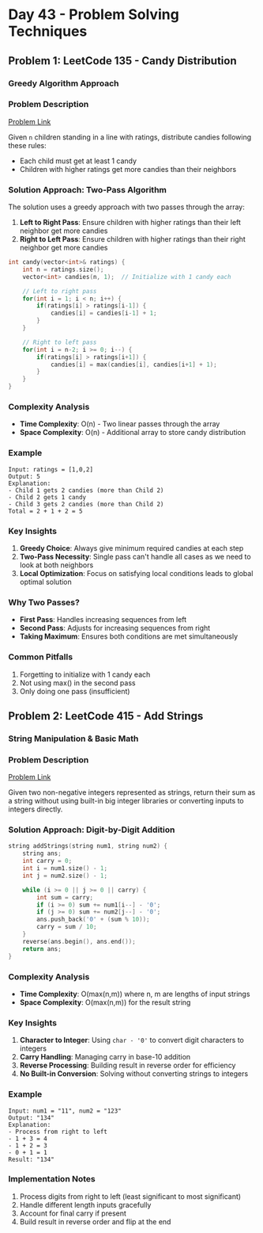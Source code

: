 # Day 43 - Problem Solving Techniques

## Problem 1: LeetCode 135 - Candy Distribution

### Greedy Algorithm Approach

### Problem Description

[Problem Link](https://leetcode.com/problems/candy/)

Given `n` children standing in a line with ratings, distribute candies following these rules:

- Each child must get at least 1 candy
- Children with higher ratings get more candies than their neighbors

### Solution Approach: Two-Pass Algorithm

The solution uses a greedy approach with two passes through the array:

1. **Left to Right Pass**: Ensure children with higher ratings than their left neighbor get more candies
2. **Right to Left Pass**: Ensure children with higher ratings than their right neighbor get more candies

```cpp
int candy(vector<int>& ratings) {
    int n = ratings.size();
    vector<int> candies(n, 1);  // Initialize with 1 candy each

    // Left to right pass
    for(int i = 1; i < n; i++) {
        if(ratings[i] > ratings[i-1]) {
            candies[i] = candies[i-1] + 1;
        }
    }

    // Right to left pass
    for(int i = n-2; i >= 0; i--) {
        if(ratings[i] > ratings[i+1]) {
            candies[i] = max(candies[i], candies[i+1] + 1);
        }
    }
}
```

### Complexity Analysis

- **Time Complexity**: O(n) - Two linear passes through the array
- **Space Complexity**: O(n) - Additional array to store candy distribution

### Example

```
Input: ratings = [1,0,2]
Output: 5
Explanation:
- Child 1 gets 2 candies (more than Child 2)
- Child 2 gets 1 candy
- Child 3 gets 2 candies (more than Child 2)
Total = 2 + 1 + 2 = 5
```

### Key Insights

1. **Greedy Choice**: Always give minimum required candies at each step
2. **Two-Pass Necessity**: Single pass can't handle all cases as we need to look at both neighbors
3. **Local Optimization**: Focus on satisfying local conditions leads to global optimal solution

### Why Two Passes?

- **First Pass**: Handles increasing sequences from left
- **Second Pass**: Adjusts for increasing sequences from right
- **Taking Maximum**: Ensures both conditions are met simultaneously

### Common Pitfalls

1. Forgetting to initialize with 1 candy each
2. Not using max() in the second pass
3. Only doing one pass (insufficient)

## Problem 2: LeetCode 415 - Add Strings

### String Manipulation & Basic Math

### Problem Description

[Problem Link](https://leetcode.com/problems/add-strings/)

Given two non-negative integers represented as strings, return their sum as a string without using built-in big integer libraries or converting inputs to integers directly.

### Solution Approach: Digit-by-Digit Addition

```cpp
string addStrings(string num1, string num2) {
    string ans;
    int carry = 0;
    int i = num1.size() - 1;
    int j = num2.size() - 1;

    while (i >= 0 || j >= 0 || carry) {
        int sum = carry;
        if (i >= 0) sum += num1[i--] - '0';
        if (j >= 0) sum += num2[j--] - '0';
        ans.push_back('0' + (sum % 10));
        carry = sum / 10;
    }
    reverse(ans.begin(), ans.end());
    return ans;
}
```

### Complexity Analysis

- **Time Complexity**: O(max(n,m)) where n, m are lengths of input strings
- **Space Complexity**: O(max(n,m)) for the result string

### Key Insights

1. **Character to Integer**: Using `char - '0'` to convert digit characters to integers
2. **Carry Handling**: Managing carry in base-10 addition
3. **Reverse Processing**: Building result in reverse order for efficiency
4. **No Built-in Conversion**: Solving without converting strings to integers

### Example

```
Input: num1 = "11", num2 = "123"
Output: "134"
Explanation:
- Process from right to left
- 1 + 3 = 4
- 1 + 2 = 3
- 0 + 1 = 1
Result: "134"
```

### Implementation Notes

1. Process digits from right to left (least significant to most significant)
2. Handle different length inputs gracefully
3. Account for final carry if present
4. Build result in reverse order and flip at the end
